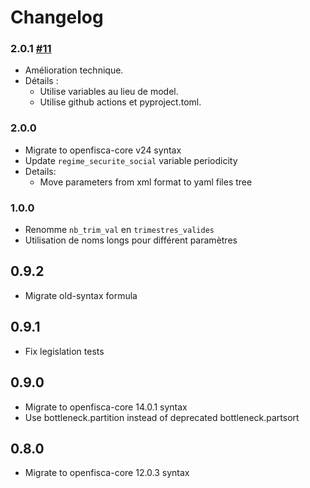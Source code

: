 # Changelog

### 2.0.1 [#11](https://github.com/openfisca/openfisca-tunisia-pension/pull/11)

* Amélioration technique.
* Détails :
  - Utilise variables au lieu de model.
  - Utilise github actions et pyproject.toml.

### 2.0.0

* Migrate to openfisca-core v24 syntax
* Update `regime_securite_social` variable periodicity
* Details:
    * Move parameters from xml format to yaml files tree

### 1.0.0
* Renomme `nb_trim_val` en `trimestres_valides`
* Utilisation de noms longs pour différent paramètres

## 0.9.2
* Migrate old-syntax formula

## 0.9.1
* Fix legislation tests

## 0.9.0
* Migrate to openfisca-core 14.0.1 syntax
* Use bottleneck.partition instead of deprecated bottleneck.partsort

## 0.8.0
* Migrate to openfisca-core 12.0.3 syntax

